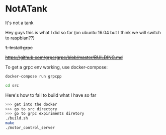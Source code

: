 # NotATank
It's not a tank

Hey guys this is what I did so far (on ubuntu 16.04 but I think we will switch to raspbian??)

~~1. Install grpc~~

~~https://github.com/grpc/grpc/blob/master/BUILDING.md~~


To get a grpc env working, use docker-compose:
```bash
docker-compose run grpcpp

cd src
```

Here's how to fail to build what I have so far
```bash
>>> get into the docker
>>> go to src directory
>>> go to grpc expiriments diretory
./build.sh
make
./motor_control_server
```



